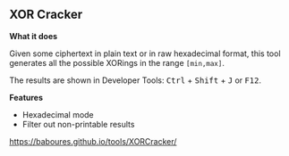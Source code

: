 ## XOR Cracker

**What it does**

Given some ciphertext in plain text or in raw hexadecimal format, this tool generates all the possible XORings in the range `[min,max]`.

The results are shown in Developer Tools: <kbd>Ctrl</kbd> + <kbd>Shift</kbd> + <kbd>J</kbd> or <kbd>F12</kbd>.


**Features**
- Hexadecimal mode
- Filter out non-printable results

https://baboures.github.io/tools/XORCracker/
